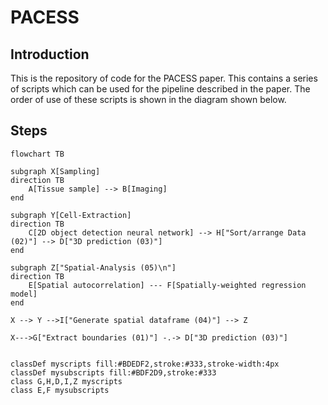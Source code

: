 # PACESS

## Introduction

This is the repository of code for the PACESS paper. This contains a series of scripts which can be used for the pipeline described in the paper. The order of use of these scripts is shown in the diagram shown below.   

## Steps

```mermaid
flowchart TB

subgraph X[Sampling]
direction TB
    A[Tissue sample] --> B[Imaging]
end

subgraph Y[Cell-Extraction]
direction TB
    C[2D object detection neural network] --> H["Sort/arrange Data (02)"] --> D["3D prediction (03)"]
end

subgraph Z["Spatial-Analysis (05)\n"]
direction TB
    E[Spatial autocorrelation] --- F[Spatially-weighted regression model]
end

X --> Y -->I["Generate spatial dataframe (04)"] --> Z

X--->G["Extract boundaries (01)"] -.-> D["3D prediction (03)"]


classDef myscripts fill:#BDEDF2,stroke:#333,stroke-width:4px
classDef mysubscripts fill:#BDF2D9,stroke:#333
class G,H,D,I,Z myscripts
class E,F mysubscripts

```